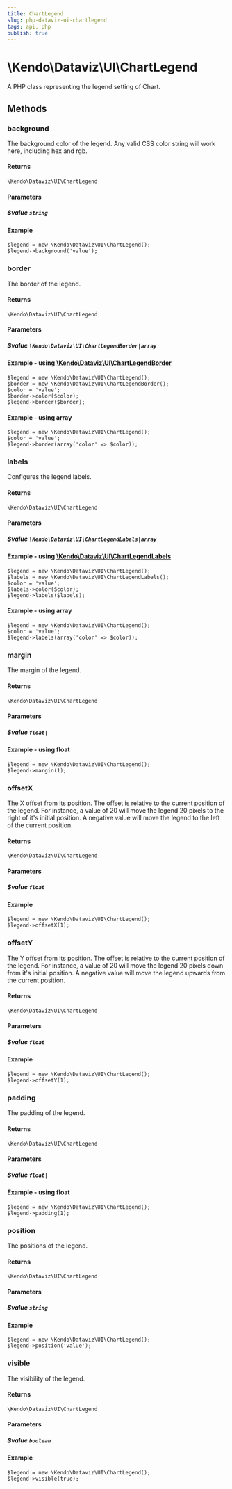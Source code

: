 ```yaml
---
title: ChartLegend
slug: php-dataviz-ui-chartlegend
tags: api, php
publish: true
---
```


# \Kendo\Dataviz\UI\ChartLegend

A PHP class representing the legend setting of Chart.


## Methods

### background
The background color of the legend. Any valid CSS color string will work here, including hex and rgb.

#### Returns
`\Kendo\Dataviz\UI\ChartLegend`

#### Parameters

##### $value `string`



#### Example 
    $legend = new \Kendo\Dataviz\UI\ChartLegend();
    $legend->background('value');

### border

The border of the legend.

#### Returns
`\Kendo\Dataviz\UI\ChartLegend`

#### Parameters

##### $value `\Kendo\Dataviz\UI\ChartLegendBorder|array`


#### Example - using [\Kendo\Dataviz\UI\ChartLegendBorder](/api/wrappers/php/Kendo/Dataviz/UI/ChartLegendBorder)

    $legend = new \Kendo\Dataviz\UI\ChartLegend();
    $border = new \Kendo\Dataviz\UI\ChartLegendBorder();
    $color = 'value';
    $border->color($color);
    $legend->border($border);

#### Example - using array

    $legend = new \Kendo\Dataviz\UI\ChartLegend();
    $color = 'value';
    $legend->border(array('color' => $color));

### labels

Configures the legend labels.

#### Returns
`\Kendo\Dataviz\UI\ChartLegend`

#### Parameters

##### $value `\Kendo\Dataviz\UI\ChartLegendLabels|array`


#### Example - using [\Kendo\Dataviz\UI\ChartLegendLabels](/api/wrappers/php/Kendo/Dataviz/UI/ChartLegendLabels)

    $legend = new \Kendo\Dataviz\UI\ChartLegend();
    $labels = new \Kendo\Dataviz\UI\ChartLegendLabels();
    $color = 'value';
    $labels->color($color);
    $legend->labels($labels);

#### Example - using array

    $legend = new \Kendo\Dataviz\UI\ChartLegend();
    $color = 'value';
    $legend->labels(array('color' => $color));

### margin
The margin of the legend.

#### Returns
`\Kendo\Dataviz\UI\ChartLegend`

#### Parameters

##### $value `float|`



#### Example  - using float
    $legend = new \Kendo\Dataviz\UI\ChartLegend();
    $legend->margin(1);

### offsetX
The X offset from its position.  The offset is relative to the current position of the legend.
For instance, a value of 20 will move the legend 20 pixels to the right of it's initial position.  A negative value will move the legend
to the left of the current position.

#### Returns
`\Kendo\Dataviz\UI\ChartLegend`

#### Parameters

##### $value `float`



#### Example 
    $legend = new \Kendo\Dataviz\UI\ChartLegend();
    $legend->offsetX(1);

### offsetY
The Y offset from its position.  The offset is relative to the current position of the legend.
For instance, a value of 20 will move the legend 20 pixels down from it's initial position.  A negative value will move the legend
upwards from the current position.

#### Returns
`\Kendo\Dataviz\UI\ChartLegend`

#### Parameters

##### $value `float`



#### Example 
    $legend = new \Kendo\Dataviz\UI\ChartLegend();
    $legend->offsetY(1);

### padding
The padding of the legend.

#### Returns
`\Kendo\Dataviz\UI\ChartLegend`

#### Parameters

##### $value `float|`



#### Example  - using float
    $legend = new \Kendo\Dataviz\UI\ChartLegend();
    $legend->padding(1);

### position
The positions of the legend.

#### Returns
`\Kendo\Dataviz\UI\ChartLegend`

#### Parameters

##### $value `string`



#### Example 
    $legend = new \Kendo\Dataviz\UI\ChartLegend();
    $legend->position('value');

### visible
The visibility of the legend.

#### Returns
`\Kendo\Dataviz\UI\ChartLegend`

#### Parameters

##### $value `boolean`



#### Example 
    $legend = new \Kendo\Dataviz\UI\ChartLegend();
    $legend->visible(true);

